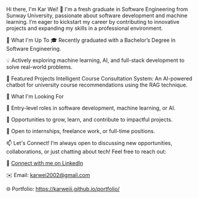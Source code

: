 Hi there, I'm Kar Wei! 👋
I'm a fresh graduate in Software Engineering from Sunway University, passionate about software development and machine learning. I’m eager to kickstart my career by contributing to innovative projects and expanding my skills in a professional environment.

🔭 What I'm Up To
🎓 Recently graduated with a Bachelor’s Degree in Software Engineering.

💡 Actively exploring machine learning, AI, and full-stack development to solve real-world problems.

📂 Featured Projects
Intelligent Course Consultation System: An AI-powered chatbot for university course recommendations using the RAG technique.


🎯 What I'm Looking For

🚀 Entry-level roles in software development, machine learning, or AI.

🌱 Opportunities to grow, learn, and contribute to impactful projects.

💼 Open to internships, freelance work, or full-time positions.

📫 Let's Connect!
I’m always open to discussing new opportunities, collaborations, or just chatting about tech! Feel free to reach out:

💼 [Connect with me on LinkedIn](https://www.linkedin.com/in/tkarwei/)

✉️ Email: karwei2002@gmail.com

🌐 Portfolio: https://karweiii.github.io/portfolio/

<!---
Karweiii/Karweiii is a ✨ special ✨ repository because its `README.md` (this file) appears on your GitHub profile.
You can click the Preview link to take a look at your changes.
--->
